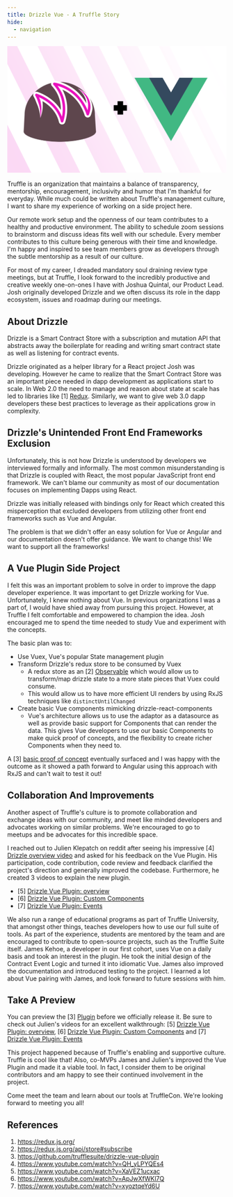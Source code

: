 ```yaml
---
title: Drizzle Vue - A Truffle Story
hide:
  - navigation
---
```


![Drizzle + Vue = <3](/img/blog/drizzle-vue-a-truffle-story/title-image.png)

Truffle is an organization that maintains a balance of transparency, mentorship, encouragement, inclusivity and humor that I'm thankful for everyday. While much could be written about Truffle's management culture, I want to share my experience of working on a side project here.

Our remote work setup and the openness of our team contributes to a healthy and productive environment. The ability to schedule zoom sessions to brainstorm and discuss ideas fits well with our schedule. Every member contributes to this culture being generous with their time and knowledge. I'm happy and inspired to see team members grow as developers through the subtle mentorship as a result of our culture.

For most of my career, I dreaded mandatory soul draining review type meetings, but at Truffle, I look forward to the incredibly productive and creative weekly one-on-ones I have with Joshua Quintal, our Product Lead. Josh originally developed Drizzle and we often discuss its role in the dapp ecosystem, issues and roadmap during our meetings.

## About Drizzle

Drizzle is a Smart Contract Store with a subscription and mutation API that abstracts away the boilerplate for reading and writing smart contract state as well as listening for contract events.

Drizzle originated as a helper library for a React project Josh was developing. However he came to realize that the Smart Contract Store was an important piece needed in dapp development as applications start to scale. In Web 2.0 the need to manage and reason about state at scale has led to libraries like [1] [Redux](https://redux.js.org/introduction/prior-art). Similarly, we want to give web 3.0 dapp developers these best practices to leverage as their applications grow in complexity.

## Drizzle's Unintended Front End Frameworks Exclusion

Unfortunately, this is not how Drizzle is understood by developers we interviewed formally and informally. The most common misunderstanding is that Drizzle is coupled with React, the most popular JavaScript front end framework. We can't blame our community as most of our documentation focuses on implementing Dapps using React.

Drizzle was initially released with bindings only for React which created this misperception that excluded developers from utilizing other front end frameworks such as Vue and Angular.

The problem is that we didn't offer an easy solution for Vue or Angular and our documentation doesn't offer guidance. We want to change this! We want to support all the frameworks!

## A Vue Plugin Side Project

I felt this was an important problem to solve in order to improve the dapp developer experience.  It was important to get Drizzle working for Vue. Unfortunately, I knew nothing about Vue. In previous organizations I was a part of, I would have shied away from pursuing this project. However, at Truffle I felt comfortable and empowered to champion the idea. Josh encouraged me to spend the time needed to study Vue and experiment with the concepts.

The basic plan was to:
- Use Vuex, Vue's popular State management plugin
- Transform Drizzle's redux store to be consumed by Vuex
  - A redux store as an [2] [Observable](https://redux.js.org/api/store#subscribe) which would allow us to transform/map drizzle state to a more state pieces that Vuex could consume.
  - This would allow us to have more efficient UI renders by using RxJS techniques like `distinctUntilChanged`
- Create basic Vue components mimicking drizzle-react-components
  - Vue's architecture allows us to use the adaptor as a datasource as well as provide basic support for Components that can render the data. This gives Vue developers to use our basic Components to make quick proof of concepts, and the flexibility to create richer Components when they need to.

A [3] [basic proof of concept](https://github.com/trufflesuite/drizzle-vue-plugin) eventually surfaced and I was happy with the outcome as it showed a path forward to Angular using this approach with RxJS and can't wait to test it out!

## Collaboration And Improvements

Another aspect of Truffle's culture is to promote collaboration and exchange ideas with our community, and meet like minded developers and advocates working on similar problems. We're encouraged to go to meetups and be advocates for this incredible space.

I reached out to Julien Klepatch on reddit after seeing his impressive [4] [Drizzle overview video](https://www.youtube.com/watch?v=QH_yLPYQEs4&feature=youtu.be) and asked for his feedback on the Vue Plugin. His participation, code contribution, code review and feedback clarified the project's direction and generally improved the codebase. Furthermore, he created 3 videos to explain the new plugin.
- [5] [Drizzle Vue Plugin: overview](https://www.youtube.com/watch?v=XaVEZ1ucxac)
- [6] [Drizzle Vue Plugin: Custom Components](https://www.youtube.com/watch?v=ApJwXfWKl7Q)
- [7] [Drizzle Vue Plugin: Events](https://www.youtube.com/watch?v=xyoztqeYd6U)

We also run a range of educational programs as part of Truffle University, that amongst other things, teaches developers how to use our full suite of tools. As part of the experience, students are mentored by the team and are encouraged to contribute to open-source projects, such as the Truffle Suite itself. James Kehoe, a developer in our first cohort, uses Vue on a daily basis and took an interest in the plugin. He took the initial design of the Contract Event Logic and turned it into idiomatic Vue. James also improved the documentation and introduced testing to the project. I learned a lot about Vue pairing with James, and look forward to future sessions with him.

## Take A Preview

You can preview the [3] [Plugin](https://github.com/trufflesuite/drizzle-vue-plugin) before we officially release it. Be sure to check out Julien's videos for an excellent walkthrough: [5] [Drizzle Vue Plugin: overview](https://www.youtube.com/watch?v=XaVEZ1ucxac), [6] [Drizzle Vue Plugin: Custom Components](https://www.youtube.com/watch?v=ApJwXfWKl7Q) and [7] [Drizzle Vue Plugin: Events](https://www.youtube.com/watch?v=xyoztqeYd6U)

This project happened because of Truffle's enabling and supportive culture. Truffle is cool like that!  Also, co-MVPs James and Julien's improved the Vue Plugin and made it a viable tool. In fact, I consider them to be original contributors and am happy to see their continued involvement in the project.

Come meet the team and learn about our tools at TruffleCon. We're looking forward to meeting you all!

## References
1. https://redux.js.org/
1. https://redux.js.org/api/store#subscribe
1. https://github.com/trufflesuite/drizzle-vue-plugin
1. https://www.youtube.com/watch?v=QH_yLPYQEs4
1. https://www.youtube.com/watch?v=XaVEZ1ucxac
1. https://www.youtube.com/watch?v=ApJwXfWKl7Q
1. https://www.youtube.com/watch?v=xyoztqeYd6U
